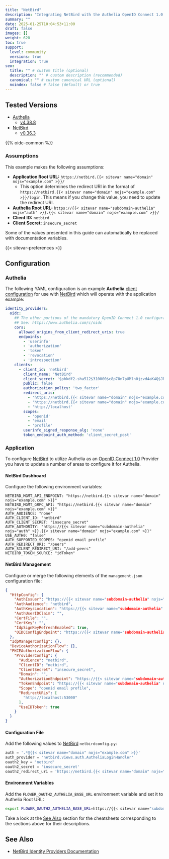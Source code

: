 ```yaml
---
title: "NetBird"
description: "Integrating NetBird with the Authelia OpenID Connect 1.0 Provider."
summary: ""
date: 2025-01-25T10:04:53+11:00
draft: false
images: []
weight: 620
toc: true
support:
  level: community
  versions: true
  integration: true
seo:
  title: "" # custom title (optional)
  description: "" # custom description (recommended)
  canonical: "" # custom canonical URL (optional)
  noindex: false # false (default) or true
---
```


## Tested Versions

* [Authelia]
  * [v4.38.8](https://github.com/authelia/authelia/releases/tag/v4.38.8)
* [NetBird]
  * [v0.36.3](https://github.com/netbirdio/netbird/releases/tag/v0.36.3)

{{% oidc-common %}}

### Assumptions

This example makes the following assumptions:

* __Application Root URL:__ `https://netbird.{{< sitevar name="domain" nojs="example.com" >}}/`
  * This option determines the redirect URI in the format of
        `https://netbird.{{< sitevar name="domain" nojs="example.com" >}}/login`.
        This means if you change this value, you need to update the redirect URI.
* __Authelia Root URL:__ `https://{{< sitevar name="subdomain-authelia" nojs="auth" >}}.{{< sitevar name="domain" nojs="example.com" >}}/`
* __Client ID:__ `netbird`
* __Client Secret:__ `insecure_secret`

Some of the values presented in this guide can automatically be replaced with documentation variables.

{{< sitevar-preferences >}}

## Configuration

### Authelia

The following YAML configuration is an example __Authelia__ [client configuration] for use with [NetBird] which will operate with the application example:

```yaml {title="configuration.yml"}
identity_providers:
  oidc:
    ## The other portions of the mandatory OpenID Connect 1.0 configuration go here.
    ## See: https://www.authelia.com/c/oidc
    cors:
      allowed_origins_from_client_redirect_uris: true
      endpoints:
        - 'userinfo'
        - 'authorization'
        - 'token'
        - 'revocation'
        - 'introspection'
    clients:
      - client_id: 'netbird'
        client_name: 'NetBird'
        client_secret: '$pbkdf2-sha512$310000$c8p78n7pUMln0jzvd4aK4Q$JNRBzwAo0ek5qKn50cFzzvE9RXV88h1wJn5KGiHrD0YKtZaR/nCb2CJPOsKaPK0hjf.9yHxzQGZziziccp6Yng'  # The digest of 'insecure_secret'.
        public: false
        authorization_policy: 'two_factor'
        redirect_uris:
          - 'https://netbird.{{< sitevar name="domain" nojs="example.com" >}}/peers'
          - 'https://netbird.{{< sitevar name="domain" nojs="example.com" >}}/add-peers'
          - 'http://localhost'
        scopes:
          - 'openid'
          - 'email'
          - 'profile'
        userinfo_signed_response_alg: 'none'
        token_endpoint_auth_method: 'client_secret_post'
```

### Application


To configure [NetBird] to utilize Authelia as an [OpenID Connect 1.0] Provider you have to update a number of areas to
configure it for Authelia.

#### NetBird Dashboard

Configure the following environment variables:

```env
NETBIRD_MGMT_API_ENDPOINT: "https://netbird.{{< sitevar name="domain" nojs="example.com" >}}"
NETBIRD_MGMT_GRPC_API: "https://netbird.{{< sitevar name="domain" nojs="example.com" >}}"
AUTH_AUDIENCE: "none"
AUTH_CLIENT_ID: "netbird"
AUTH_CLIENT_SECRET: "insecure_secret"
AUTH_AUTHORITY: "https://{{< sitevar name="subdomain-authelia" nojs="auth" >}}.{{< sitevar name="domain" nojs="example.com" >}}"
USE_AUTH0: "false"
AUTH_SUPPORTED_SCOPES: "openid email profile"
AUTH_REDIRECT_URI: "/peers"
AUTH_SILENT_REDIRECT_URI: "/add-peers"
NETBIRD_TOKEN_SOURCE: "idToken"
```

#### NetBird Management

Configure or merge the following elements of the `management.json` configuration file:

```json
{
  "HttpConfig": {
    "AuthIssuer": "https://{{< sitevar name="subdomain-authelia" nojs="auth" >}}.{{< sitevar name="domain" nojs="example.com" >}}",
    "AuthAudience": "netbird",
    "AuthKeysLocation": "https://{{< sitevar name="subdomain-authelia" nojs="auth" >}}.{{< sitevar name="domain" nojs="example.com" >}}/jwks.json",
    "AuthUserIDClaim": "",
    "CertFile": "",
    "CertKey": "",
    "IdpSignKeyRefreshEnabled": true,
    "OIDCConfigEndpoint": "https://{{< sitevar name="subdomain-authelia" nojs="auth" >}}.{{< sitevar name="domain" nojs="example.com" >}}/.well-known/openid-configuration"
  },
  "IdpManagerConfig": {},
  "DeviceAuthorizationFlow": {},
  "PKCEAuthorizationFlow": {
    "ProviderConfig": {
      "Audience": "netbird",
      "ClientID": "netbird",
      "ClientSecret": "insecure_secret",
      "Domain": "",
      "AuthorizationEndpoint": "https://{{< sitevar name="subdomain-authelia" nojs="auth" >}}.{{< sitevar name="domain" nojs="example.com" >}}/api/oidc/authorization",
      "TokenEndpoint": "https://{{< sitevar name="subdomain-authelia" nojs="auth" >}}.{{< sitevar name="domain" nojs="example.com" >}}/api/oidc/token",
      "Scope": "openid email profile",
      "RedirectURLs": [
        "http://localhost:53000"
      ],
      "UseIDToken": true
    }
  }
}
```

#### Configuration File

Add the following values to [NetBird] `netbirdconfig.py`:
```python
auth = '.*@{{< sitevar name="domain" nojs="example.com" >}}'
auth_provider = 'netbird.views.auth.AutheliaLoginHandler'
oauth2_key = 'netbird'
oauth2_secret = 'insecure_secret'
oauth2_redirect_uri = 'https://netbird.{{< sitevar name="domain" nojs="example.com" >}}/login'
```

#### Environment Variables

Add the `FLOWER_OAUTH2_AUTHELIA_BASE_URL` environment variable and set it to Authelia Root URL:
``` bash
export FLOWER_OAUTH2_AUTHELIA_BASE_URL=https://{{< sitevar name="subdomain-authelia" nojs="auth" >}}.{{< sitevar name="domain" nojs="example.com" >}}
```

Take a look at the [See Also](#see-also) section for the cheatsheets corresponding to the sections above for their descriptions.

## See Also

- [NetBird Identity Providers Documentation](https://docs.netbird.io/selfhosted/identity-providers)

[Authelia]: https://www.authelia.com
[NetBird]: https://netbird.io/
[OpenID Connect 1.0]: ../../openid-connect/introduction.md
[client configuration]: ../../../configuration/identity-providers/openid-connect/clients.md
